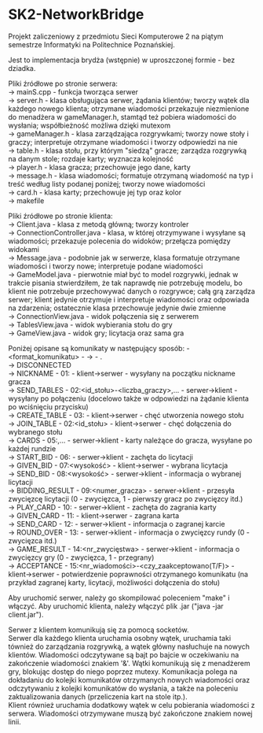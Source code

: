 # SK2-NetworkBridge
Projekt zaliczeniowy z przedmiotu Sieci Komputerowe 2 na piątym semestrze Informatyki na Politechnice Poznańskiej.  

Jest to implementacja brydża (wstępnie) w uproszczonej formie - bez dziadka.  

Pliki źródłowe po stronie serwera:  
-> mainS.cpp - funkcja tworząca serwer  
-> server.h - klasa obsługująca serwer, żądania klientów; tworzy wątek dla każdego nowego klienta; otrzymane wiadomości przekazuje niezmienione do menadżera w gameManager.h, stamtąd też pobiera wiadomości do wysłania; współbieżność możliwa dzięki mutexom  
-> gameManager.h - klasa zarządzająca rozgrywkami; tworzy nowe stoły i graczy; interpretuje otrzymane wiadomości i tworzy odpowiedzi na nie  
-> table.h - klasa stołu, przy którym "siedzą" gracze; zarządza rozgrywką na danym stole; rozdaje karty; wyznacza kolejność  
-> player.h - klasa gracza; przechowuje jego dane, karty  
-> message.h - klasa wiadomości; formatuje otrzymaną wiadomość na typ i treść według listy podanej poniżej; tworzy nowe wiadomości  
-> card.h - klasa karty; przechowuje jej typ oraz kolor  
-> makefile  

Pliki źródłowe po stronie klienta:  
-> Client.java - klasa z metodą główną; tworzy kontroler  
-> ConnectionController.java - klasa, w której otrzymywane i wysyłane są wiadomości; przekazuje polecenia do widoków; przełącza pomiędzy widokami  
-> Message.java - podobnie jak w serwerze, klasa formatuje otrzymane wiadomości i tworzy nowe; interpretuje podane wiadomości  
-> GameModel.java - pierwotnie miał być to model rozgrywki, jednak w trakcie pisania stwierdziłem, że tak naprawdę nie potrzebuję modelu, bo klient nie potrzebuje przechowywać danych o rozgrywce; całą grą zarządza serwer; klient jedynie otrzymuje i interpretuje wiadomości oraz odpowiada na zdarzenia; ostatecznie klasa przechowuje jedynie dwie zmienne  
-> ConnectionView.java - widok połączenia się z serwerem  
-> TablesView.java - widok wybierania stołu do gry  
-> GameView.java - widok gry; licytacja oraz sama gra  

Poniżej opisane są komunikaty w następujący sposób: <nazwa> - <format_komunikatu> - <src>-><dst> - <opis>.  
-> DISCONNECTED  
-> NICKNAME - 01:<nickname> - klient->serwer - wysyłany na początku nickname gracza  
-> SEND_TABLES - 02:<id_stołu>-<liczba_graczy>,... - serwer->klient - wysyłany po połączeniu (docelowo także w odpowiedzi na żądanie klienta po wciśnięciu przycisku)  
-> CREATE_TABLE - 03: - klient->serwer - chęć utworzenia nowego stołu  
-> JOIN_TABLE - 02:<id_stołu> - klient->serwer - chęć dołączenia do wybranego stołu  
-> CARDS - 05:<kolor><typ>,... - serwer->klient - karty należące do gracza, wysyłane po każdej rundzie  
-> START_BID - 06: - serwer->klient - zachęta do licytacji  
-> GIVEN_BID - 07:<typ><wysokość> - klient->serwer - wybrana licytacja  
-> SEND_BID - 08:<gracz><typ><wysokość> - serwer->klient - informacja o wybranej licytacji  
-> BIDDING_RESULT - 09:<numer_gracza> - serwer->klient - przesyła zwycięzcę licytacji (0 - zwycięzca, 1 - pierwszy gracz po zwycięzcy itd.)  
-> PLAY_CARD - 10: - serwer->klient - zachęta do zagrania karty  
-> GIVEN_CARD - 11:<kolor><typ> - klient->serwer - zagrana karta  
-> SEND_CARD - 12:<gracz><kolor><typ> - serwer->klient - informacja o zagranej karcie  
-> ROUND_OVER - 13:<gracz> - serwer->klient - informacja o zwycięzcy rundy (0 - zwycięzca itd.)  
-> GAME_RESULT - 14:<nr_zwycięstwa> - serwer->klient - informacja o zwycięzcy gry (0 - zwycięzca, 1 - przegrany)  
-> ACCEPTANCE - 15:<nr_wiadomości>-<czy_zaakceptowano(T/F)> - klient->serwer - potwierdzenie poprawności otrzymanego komunikatu (na przykład zagranej karty, licytacji, możliwości dołączenia do stołu)  

Aby uruchomić serwer, należy go skompilować poleceniem "make" i włączyć. Aby uruchomić klienta, należy włączyć plik .jar ("java -jar client.jar").  

Serwer z klientem komunikują się za pomocą socketów.  
Serwer dla każdego klienta uruchamia osobny wątek, uruchamia taki tównież do zarządzania rozgrywką, a wątek główny nasłuchuje na nowych klientów. Wiadomości odczytywane są bajt po bajcie w oczekiwaniu na zakończenie wiadomości znakiem '&'. Wątki komunikują się z menadżerem gry, blokując dostęp do niego poprzez mutexy. Komunikacja polega na dokładaniu do kolejki komunikatów otrzymanych nowych wiadomości oraz odczytywaniu z kolejki komunikatów do wysłania, a także na poleceniu zaktualizowania danych (przeliczenia kart na stole itp.).  
Klient również uruchamia dodatkowy wątek w celu pobierania wiadomości z serwera. Wiadomości otrzymywane muszą być zakończone znakiem nowej linii.  
